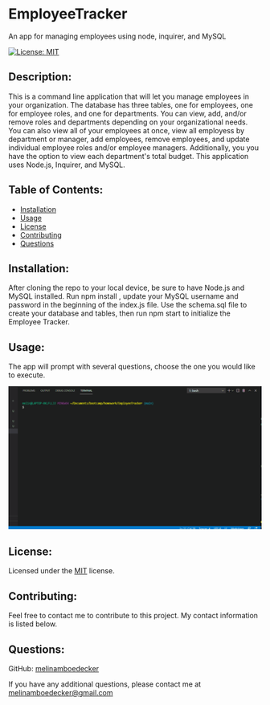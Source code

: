 # EmployeeTracker
An app for managing employees using node, inquirer, and MySQL

[![License: MIT](https://img.shields.io/badge/License-MIT-yellow.svg)](https://opensource.org/licenses/MIT) 

## Description: 
This is a command line application that will let you manage employees in your organization.  The database has three tables, one for employees, one for employee roles, and one for departments. You can view, add, and/or remove roles and departments depending on your organizational needs.  You can also view all of your employees at once, view all employess by department or manager, add employees, remove employees, and update individual employee roles and/or employee managers. Additionally, you you have the option to view each department's total budget. This application uses Node.js, Inquirer, and MySQL.

## Table of Contents: 
* [Installation](#installation)
* [Usage](#usage) 
* [License](#license) 
* [Contributing](#contributing) 
* [Questions](#questions) 

## Installation: 
After cloning the repo to your local device, be sure to have Node.js and MySQL installed. Run npm install , update your MySQL username and password in the beginning of the index.js file.  Use the schema.sql file to create your database and tables, then run npm start to initialize the Employee Tracker.  

## Usage: 
The app will prompt with several questions, choose the one you would like to execute.  

![Screenshot](assets/EmployeeTracker.gif)


## License: 
Licensed under the [MIT](https://opensource.org/licenses/MIT) license. 

## Contributing: 
Feel free to contact me to contribute to this project. My contact information is listed below.

## Questions: 
GitHub: [melinamboedecker](https://github.com/melinamboedecker) 

If you have any additional questions, please contact me at melinamboedecker@gmail.com
